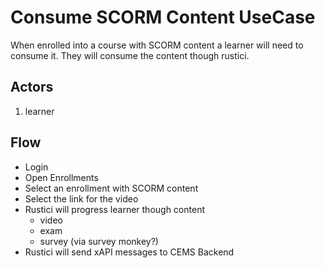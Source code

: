 # Consume SCORM Content UseCase

When enrolled into a course with SCORM content a learner will need to consume it.  They will consume the content though rustici.

## Actors
1. learner

## Flow
- Login
- Open Enrollments
- Select an enrollment with SCORM content
- Select the link for the video
- Rustici will progress learner though content
  - video
  - exam
  - survey (via survey monkey?)
- Rustici will send xAPI messages to CEMS Backend

